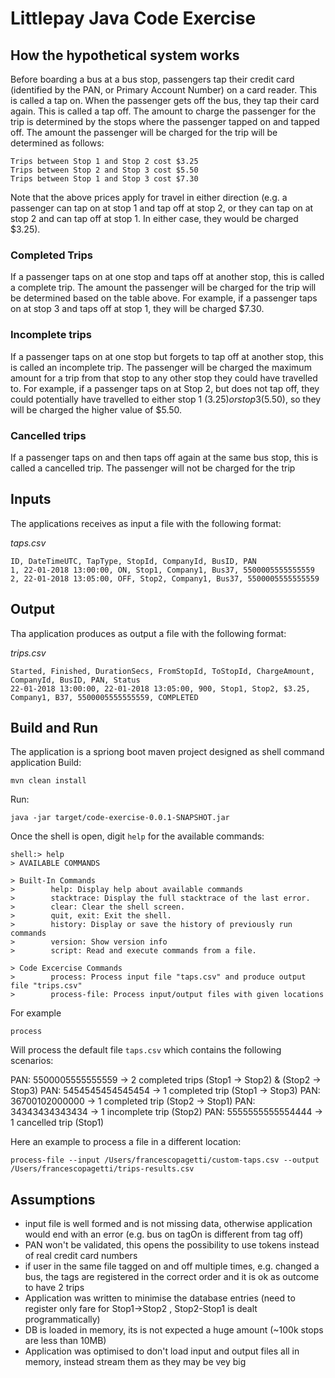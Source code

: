# Littlepay Java Code Exercise

## How the hypothetical system works

Before boarding a bus at a bus stop, passengers tap their credit card (identified by the PAN, or Primary Account
Number) on a card reader. This is called a tap on. When the passenger gets off the bus, they tap their card
again. This is called a tap off. The amount to charge the passenger for the trip is determined by the stops where
the passenger tapped on and tapped off. The amount the passenger will be charged for the trip will be
determined as follows:
```
Trips between Stop 1 and Stop 2 cost $3.25
Trips between Stop 2 and Stop 3 cost $5.50
Trips between Stop 1 and Stop 3 cost $7.30
```
Note that the above prices apply for travel in either direction (e.g. a passenger can tap on at stop 1 and tap off
at stop 2, or they can tap on at stop 2 and can tap off at stop 1. In either case, they would be charged $3.25).
### Completed Trips
If a passenger taps on at one stop and taps off at another stop, this is called a complete trip. The amount the
passenger will be charged for the trip will be determined based on the table above. For example, if a passenger
taps on at stop 3 and taps off at stop 1, they will be charged $7.30.
### Incomplete trips
If a passenger taps on at one stop but forgets to tap off at another stop, this is called an incomplete trip. The
passenger will be charged the maximum amount for a trip from that stop to any other stop they could have
travelled to. For example, if a passenger taps on at Stop 2, but does not tap off, they could potentially have
travelled to either stop 1 ($3.25) or stop 3 ($5.50), so they will be charged the higher value of $5.50.
### Cancelled trips
If a passenger taps on and then taps off again at the same bus stop, this is called a cancelled trip. The
passenger will not be charged for the trip

## Inputs
The applications receives as input a file with the following format:

*taps.csv*
```
ID, DateTimeUTC, TapType, StopId, CompanyId, BusID, PAN
1, 22-01-2018 13:00:00, ON, Stop1, Company1, Bus37, 5500005555555559
2, 22-01-2018 13:05:00, OFF, Stop2, Company1, Bus37, 5500005555555559
```
## Output
Tha application produces as output a file with the following format:

*trips.csv*
```
Started, Finished, DurationSecs, FromStopId, ToStopId, ChargeAmount, CompanyId, BusID, PAN, Status
22-01-2018 13:00:00, 22-01-2018 13:05:00, 900, Stop1, Stop2, $3.25, Company1, B37, 5500005555555559, COMPLETED
```

## Build and Run 
The application is a spriong boot maven project designed as shell command application
Build:
```
mvn clean install
```
Run:
```
java -jar target/code-exercise-0.0.1-SNAPSHOT.jar
```
Once the shell is open, digit `help` for the available commands:
```
shell:> help
> AVAILABLE COMMANDS

> Built-In Commands
>        help: Display help about available commands
>        stacktrace: Display the full stacktrace of the last error.
>        clear: Clear the shell screen.
>        quit, exit: Exit the shell.
>        history: Display or save the history of previously run commands
>        version: Show version info
>        script: Read and execute commands from a file.

> Code Excercise Commands
>        process: Process input file "taps.csv" and produce output file "trips.csv"
>        process-file: Process input/output files with given locations 
```

For example
```
process
```

Will process the default file `taps.csv` which contains the following scenarios:

PAN: 5500005555555559 -> 2 completed trips (Stop1 -> Stop2) & (Stop2 -> Stop3)
PAN: 5454545454545454 -> 1 completed trip (Stop1 -> Stop3)
PAN: 36700102000000 -> 1 completed trip (Stop2 -> Stop1)
PAN: 34343434343434 -> 1 incomplete trip (Stop2)
PAN: 5555555555554444 -> 1 cancelled trip (Stop1)

Here an example to process a file in a different location:

```
process-file --input /Users/francescopagetti/custom-taps.csv --output /Users/francescopagetti/trips-results.csv
```

## Assumptions

* input file is well formed and is not missing data, otherwise application would end with an error (e.g. bus on tagOn is different from tag off)
* PAN won't be validated, this opens the possibility to use tokens instead of real credit card numbers
* if user in the same file tagged on and off multiple times, e.g. changed a bus, the tags are registered in the correct order and it is ok as outcome to have 2 trips 
* Application was written to minimise the database entries (need to register only fare for Stop1->Stop2 , Stop2-Stop1 is dealt programmatically)
* DB is loaded in memory, its is not expected a huge amount (~100k stops are less than 10MB) 
* Application was optimised to don't load input and output files all in memory, instead stream them as they may be vey big